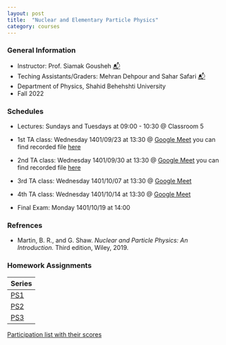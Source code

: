 ```yaml
---
layout: post
title:  "Nuclear and Elementary Particle Physics"
category: courses
---
```

### General Information
+ Instructor: Prof. Siamak Gousheh [📬][gousheh_mail]
+ Teching Assistants/Graders: Mehran Dehpour and Sahar Safari [📬][sahar_mail]
+ Department of Physics, Shahid Behehshti University
+ Fall 2022

### Schedules
+ Lectures: Sundays and Tuesdays at 09:00 - 10:30 @ Classroom 5

+ 1st TA class: Wednesday 1401/09/23 at 13:30 @ [Google Meet][googlemeet] you can find recorded file [here][c1]
+ 2nd TA class: Wednesday 1401/09/30 at 13:30 @ [Google Meet][googlemeet] you can find recorded file [here][c2]
+ 3rd TA class: Wednesday 1401/10/07 at 13:30 @ [Google Meet][googlemeet]
+ 4th TA class: Wednesday 1401/10/14 at 13:30 @ [Google Meet][googlemeet]

+ Final Exam: Monday 1401/10/19 at 14:00

### Refrences
+ Martin, B. R., and G. Shaw. *Nuclear and Particle Physics: An Introduction.* Third edition, Wiley, 2019.

### Homework Assignments

|Series        |
|--------------|
|[PS1][1]      |
|[PS2][2]      |
|[PS3][3]      |

[Participation list with their scores][parti]

[sahar_mail]:    mailto:shr.safari@mail.sbu.ac.ir
[gousheh_mail]:  mailto:ss-gousheh@sbu.ac.ir

[googlemeet]:  https://meet.google.com/hbv-kncc-nab
[c1]: https://mailsbuacir-my.sharepoint.com/:v:/g/personal/m_dehpour_mail_sbu_ac_ir/ETqf51m2YURJpNXAfPOfALMBmOTP-ikcVFr3yKkKlWXa4g?e=aHh96g
[c2]: https://mailsbuacir-my.sharepoint.com/:v:/g/personal/m_dehpour_mail_sbu_ac_ir/EYMVe0roENlOjQT1YLjrUD0BSF86jJsEWOH_6xBfBiq2Ig?e=A9C1SG

[parti]: https://github.com/dehpour/dehpour.github.io/raw/main/2022-09-13-nuclear-and-particle/Participation.pdf
[1]: http://dehpour.github.io/2022-09-13-nuclear-and-particle/PS1.pdf
[2]: http://dehpour.github.io/2022-09-13-nuclear-and-particle/PS2.pdf
[3]: http://dehpour.github.io/2022-09-13-nuclear-and-particle/PS3.pdf
